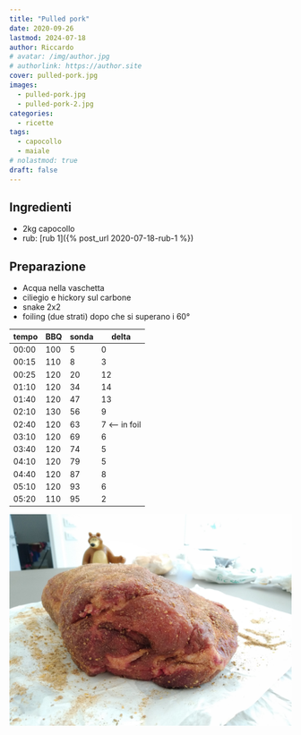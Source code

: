 ```yaml
---
title: "Pulled pork"
date: 2020-09-26
lastmod: 2024-07-18
author: Riccardo
# avatar: /img/author.jpg
# authorlink: https://author.site
cover: pulled-pork.jpg
images:
  - pulled-pork.jpg
  - pulled-pork-2.jpg
categories:
  - ricette
tags:
  - capocollo
  - maiale
# nolastmod: true
draft: false
---
```


## Ingredienti
- 2kg capocollo
- rub: [rub 1]({% post_url 2020-07-18-rub-1 %})

<!--more-->

## Preparazione
- Acqua nella vaschetta
- ciliegio e hickory sul carbone
- snake 2x2
- foiling (due strati) dopo che si superano i 60°

|tempo |BBQ  |sonda |delta|
|-----|---|------|-----|
00:00 | 100 |  5 |  0
00:15 | 110 |  8 |  3
00:25 | 120 | 20 | 12
01:10 | 120 | 34 | 14
01:40 | 120 | 47 | 13
02:10 | 130 | 56 |  9
02:40 | 120 | 63 |  7 <-- in foil
03:10 | 120 | 69 |  6
03:40 | 120 | 74 |  5
04:10 | 120 | 79 |  5
04:40 | 120 | 87 |  8
05:10 | 120 | 93 |  6
05:20 | 110 | 95 |  2

![Placeholder](pulled-pork-2.jpg)